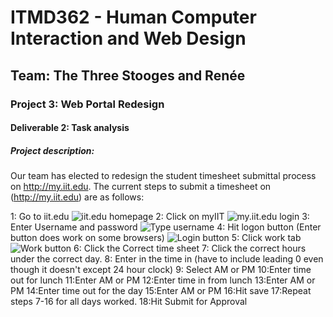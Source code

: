# ITMD362 - Human Computer Interaction and Web Design
## Team: The Three Stooges and Renée
### Project 3: Web Portal Redesign
#### Deliverable 2: Task analysis
##### Project description:
Our team has elected to redesign the student timesheet submittal process on http://my.iit.edu.  The current steps to submit a timesheet on (http://my.iit.edu) are as follows:

1: Go to iit.edu
![](https://raw.githubusercontent.com/The-Three-Stooges-and-Renee/William-Tell/master/AssignmentFiles/PhotosForSteps/1.JPG "iit.edu homepage")
2: Click on myIIT
![](https://raw.githubusercontent.com/The-Three-Stooges-and-Renee/William-Tell/master/AssignmentFiles/PhotosForSteps/2.JPG "my.iit.edu login")
3: Enter Username and password
![](https://raw.githubusercontent.com/The-Three-Stooges-and-Renee/William-Tell/master/AssignmentFiles/PhotosForSteps/3.JPG "Type username")
4: Hit logon button (Enter button does work on some browsers)
![](https://raw.githubusercontent.com/The-Three-Stooges-and-Renee/William-Tell/master/AssignmentFiles/PhotosForSteps/4.JPG "Login button")
5: Click work tab
![](https://raw.githubusercontent.com/The-Three-Stooges-and-Renee/William-Tell/master/AssignmentFiles/PhotosForSteps/5.JPG "Work button")
6: Click the Correct time sheet
7: Click the correct hours under the correct day.
8: Enter in the time in (have to include leading 0 even though it doesn't except 24 hour clock)
9: Select AM or PM
10:Enter time out for lunch
11:Enter AM or PM
12:Enter time in from lunch
13:Enter AM or PM
14:Enter time out for the day
15:Enter AM or PM
16:Hit save
17:Repeat steps 7-16 for all days worked.
18:Hit Submit for Approval